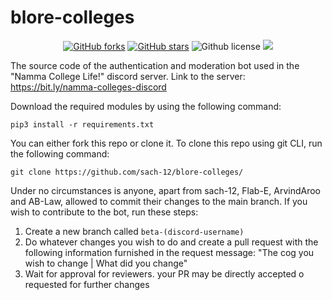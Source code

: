 # blore-colleges

<p align="center">
    <a href="https://github.com/sach-12/blore-colleges/issues" alt="issues">
    <img alt="GitHub forks" src="https://img.shields.io/github/issues/sach-12/blore-colleges"></a>
    <a href="https://github.com/sach-12/blore-colleges/stargazers" alt="Stars">
    <img alt="GitHub stars" src="https://img.shields.io/github/stars/sach-12/blore-colleges"></a>
    <img alt="Github license" src="https://img.shields.io/github/license/sach-12/blore-colleges"></a>
    <a href="https://github.com/sach-12/blore-colleges/contributors" alt="Contributors">
    <img src="https://img.shields.io/github/contributors/sach-12/blore-colleges"/></a>
    
</p>

The source code of the authentication and moderation bot used in the "Namma College Life!" discord server.
Link to the server: https://bit.ly/namma-colleges-discord

Download the required modules by using the following command:

```pip3 install -r requirements.txt```

You can either fork this repo or clone it.
To clone this repo using git CLI, run the following command:

```git clone https://github.com/sach-12/blore-colleges/```

Under no circumstances is anyone, apart from sach-12, Flab-E, ArvindAroo and AB-Law, allowed to commit their changes to the main branch. If you wish to contribute to the bot, run these steps:

1. Create a new branch called `beta-(discord-username)`
2. Do whatever changes you wish to do and create a pull request with the following information furnished in the request message: "The cog you wish to change | What did you change"
3. Wait for approval for reviewers. your PR may be directly accepted o requested for further changes

